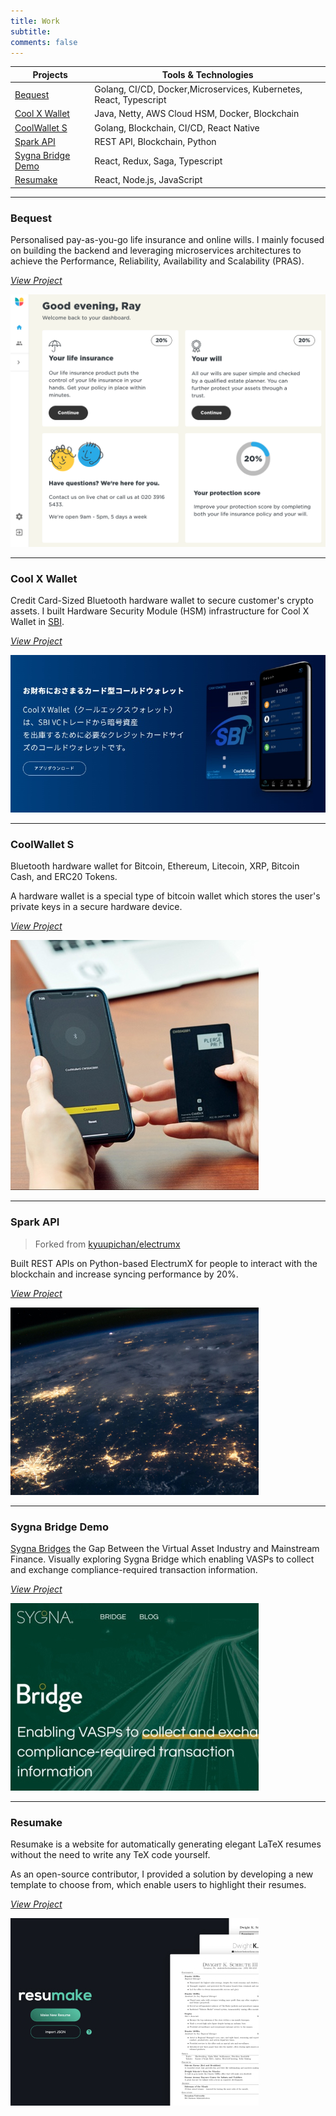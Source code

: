 ```yaml
---
title: Work
subtitle:
comments: false
---
```


| Projects                                | Tools & Technologies                                               |
| --------------------------------------- | ------------------------------------------------------------------ |
| [Bequest](#bequest)                     | Golang, CI/CD, Docker,Microservices, Kubernetes, React, Typescript |
| [Cool X Wallet](#cool-x-wallet)         | Java, Netty, AWS Cloud HSM, Docker, Blockchain                     |
| [CoolWallet S](#coolwallet-s)           | Golang, Blockchain, CI/CD, React Native                            |
| [Spark API](#spark-api)                 | REST API, Blockchain, Python                                       |
| [Sygna Bridge Demo](#sygna-bridge-demo) | React, Redux, Saga, Typescript                                     |
| [Resumake](#resumake)                   | React, Node.js, JavaScript                                         |

---

### Bequest

Personalised pay-as-you-go life insurance and online wills.
I mainly focused on building the backend and leveraging microservices architectures to achieve the Performance, Reliability, Availability and Scalability (PRAS).

_[View Project](https://bequest.com/)_

![](/img/bequest.png)

---

### Cool X Wallet

Credit Card-Sized Bluetooth hardware wallet to secure customer's crypto assets.
I built Hardware Security Module (HSM) infrastructure for Cool X Wallet in [SBI](https://www.sbibits.com/).

_[View Project](https://www.sbicxw.com/)_

![](/img/coolx.jpg)

---

### CoolWallet S

Bluetooth hardware wallet for Bitcoin, Ethereum, Litecoin, XRP, Bitcoin Cash, and ERC20 Tokens.

A hardware wallet is a special type of bitcoin wallet which stores the user's private keys in a secure hardware device.

_[View Project](https://www.coolwallet.io/)_

![](/img/coolwallet.jpg)

---

### Spark API

> Forked from [kyuupichan/electrumx](https://github.com/kyuupichan/electrumx)

Built REST APIs on Python-based ElectrumX for people to interact with the blockchain and increase syncing performance by 20%.

_[View Project](https://github.com/rayspock/electrumx)_

![](/img/blockchain.jpg)

---

### Sygna Bridge Demo

[Sygna Bridges](https://www.sygna.io/bridge/) the Gap Between the Virtual Asset Industry and Mainstream Finance. Visually exploring Sygna Bridge which enabling VASPs to collect and exchange compliance-required transaction information.

_[View Project](https://coolbitx-technology.github.io/sygna-bridge-demo/)_

![](/img/bridge.jpg)

---

### Resumake

Resumake is a website for automatically generating elegant LaTeX resumes without the need to write any TeX code yourself.

As an open-source contributor, I provided a solution by developing a new template to choose from, which enable users to highlight their resumes.

_[View Project](https://resumake.io/)_

![](/img/resumake.jpg)
